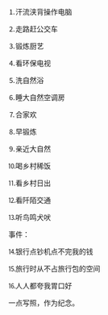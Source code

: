 ⒈汗流浃背操作电脑

⒉走路赶公交车

⒊锻炼厨艺

⒋看环保电视

⒌洗自然浴

⒍睡大自然空调房

⒎合家欢

⒏早锻炼

⒐亲近大自然

⒑喝乡村稀饭

⒒看乡村日出

⒓看阡陌交通

⒔听鸟鸣犬吠

事件：

⒕银行点钞机点不完我的钱

⒖旅行时从不占旅行包的空间

⒗人人都夸我胃口好

一点写照，作为纪念。

<!-- ##{"timestamp":1156728067}## -->